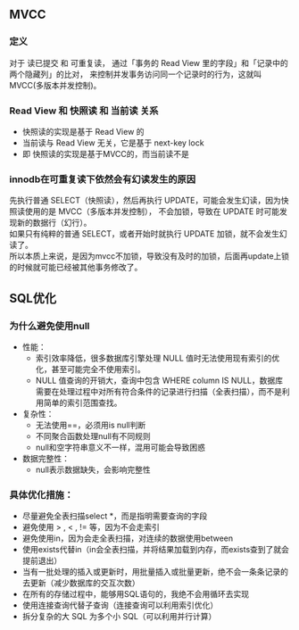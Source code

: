 ## MVCC
### 定义
对于 读已提交 和 可重复读， 通过「事务的 Read View 里的字段」和「记录中的两个隐藏列」的比对，
来控制并发事务访问同一个记录时的行为，这就叫 MVCC(多版本并发控制)。
### Read View 和 快照读 和 当前读 关系
- 快照读的实现是基于 Read View 的
- 当前读与 Read View 无关，它是基于 next-key lock
- 即 快照读的实现是基于MVCC的，而当前读不是
### innodb在可重复读下依然会有幻读发生的原因
先执行普通 SELECT（快照读），然后再执行 UPDATE，可能会发生幻读，因为快照读使用的是 MVCC（多版本并发控制），
不会加锁，导致在 UPDATE 时可能发现新的数据行（幻行）。  
如果只有纯粹的普通 SELECT，或者开始时就执行 UPDATE 加锁，就不会发生幻读了。  
所以本质上来说，是因为mvcc不加锁，导致没有及时的加锁，后面再update上锁的时候就可能已经被其他事务修改了。
## SQL优化
### 为什么避免使用null
- 性能：
  - 索引效率降低，很多数据库引擎处理 NULL 值时无法使用现有索引的优化，甚至可能完全不使用索引。
  - NULL 值查询的开销大，查询中包含 WHERE column IS NULL，数据库需要在处理过程中对所有符合条件的记录进行扫描（全表扫描），而不是利用简单的索引范围查找。
- 复杂性：
  - 无法使用==，必须用is null判断
  - 不同聚合函数处理null有不同规则
  - null和空字符串意义不一样，混用可能会导致困惑
- 数据完整性：
  - null表示数据缺失，会影响完整性
### 具体优化措施：
- 尽量避免全表扫描select *，而是指明需要查询的字段
- 避免使用 > , < , != 等，因为不会走索引
- 避免使用in，因为会走全表扫描，对连续的数据使用between
- 使用exists代替in（in会全表扫描，并将结果加载到内存，而exists查到了就会提前退出）
- 当有一批处理的插入或更新时，用批量插入或批量更新，绝不会一条条记录的去更新（减少数据库的交互次数）
- 在所有的存储过程中，能够用SQL语句的，我绝不会用循环去实现
- 使用连接查询代替子查询（连接查询可以利用索引优化）
- 拆分复杂的大 SQL 为多个小 SQL（可以利用并行计算）